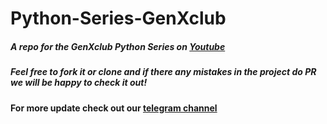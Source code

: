 # Python-Series-GenXclub
##### A repo for the GenXclub Python Series on [Youtube](https://www.youtube.com/playlist?list=PLDH0CDbXF8qOIjEzd0q_YjR46mw9tMmDI)
##### Feel free to fork it or clone and if there any mistakes in the project do PR we will be happy to check it out!

#### For more update check out our [telegram channel](https://t.me/genXclub)

